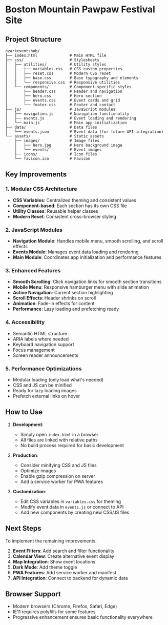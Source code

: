 # Boston Mountain Pawpaw Festival Site

## Project Structure

```
ozarkeventshub/
├── index.html              # Main HTML file
├── css/                    # Stylesheets
│   ├── utilities/          # Utility styles
│   │   ├── variables.css   # CSS custom properties
│   │   ├── reset.css       # Modern CSS reset
│   │   ├── base.css        # Base typography and elements
│   │   └── responsive.css  # Responsive utilities
│   └── components/         # Component-specific styles
│       ├── header.css      # Header and navigation
│       ├── hero.css        # Hero section
│       ├── events.css      # Event cards and grid
│       └── footer.css      # Footer and contact
├── js/                     # JavaScript modules
│   ├── navigation.js       # Navigation functionality
│   ├── events.js           # Event loading and rendering
│   └── main.js             # Main app initialization
├── data/                   # Data files
│   └── events.json         # Event data (for future API integration)
└── assets/                 # Static assets
    ├── images/             # Image files
    │   ├── hero.jpg        # Hero background image
    │   └── events/         # Event images
    ├── icons/              # Icon files
    └── favicon.ico         # Favicon
```

## Key Improvements

### 1. **Modular CSS Architecture**
- **CSS Variables**: Centralized theming and consistent values
- **Component-based**: Each section has its own CSS file
- **Utility Classes**: Reusable helper classes
- **Modern Reset**: Consistent cross-browser styling

### 2. **JavaScript Modules**
- **Navigation Module**: Handles mobile menu, smooth scrolling, and scroll effects
- **Events Module**: Manages event data loading and rendering
- **Main Module**: Coordinates app initialization and performance features

### 3. **Enhanced Features**
- **Smooth Scrolling**: Click navigation links for smooth section transitions
- **Mobile Menu**: Responsive hamburger menu with slide animation
- **Active Navigation**: Current section highlighting
- **Scroll Effects**: Header shrinks on scroll
- **Animation**: Fade-in effects for content
- **Performance**: Lazy loading and prefetching ready

### 4. **Accessibility**
- Semantic HTML structure
- ARIA labels where needed
- Keyboard navigation support
- Focus management
- Screen reader announcements

### 5. **Performance Optimizations**
- Modular loading (only load what's needed)
- CSS and JS can be minified
- Ready for lazy loading images
- Prefetch external links on hover

## How to Use

1. **Development**:
   - Simply open `index.html` in a browser
   - All files are linked with relative paths
   - No build process required for basic development

2. **Production**:
   - Consider minifying CSS and JS files
   - Optimize images
   - Enable gzip compression on server
   - Add a service worker for PWA features

3. **Customization**:
   - Edit CSS variables in `variables.css` for theming
   - Modify event data in `events.js` or connect to API
   - Add new components by creating new CSS/JS files

## Next Steps

To implement the remaining improvements:

2. **Event Filters**: Add search and filter functionality
3. **Calendar View**: Create alternative event display
4. **Map Integration**: Show event locations
5. **Dark Mode**: Add theme toggle
6. **PWA Features**: Add service worker and manifest
7. **API Integration**: Connect to backend for dynamic data

## Browser Support

- Modern browsers (Chrome, Firefox, Safari, Edge)
- IE11 requires polyfills for some features
- Progressive enhancement ensures basic functionality everywhere